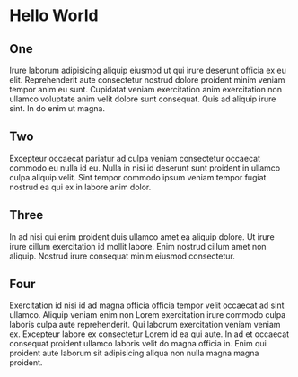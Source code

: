 # Hello World

## One

Irure laborum adipisicing aliquip eiusmod ut qui irure deserunt officia ex eu elit. Reprehenderit aute consectetur nostrud dolore proident minim veniam tempor anim eu sunt. Cupidatat veniam exercitation anim exercitation non ullamco voluptate anim velit dolore sunt consequat. Quis ad aliquip irure sint. In do enim ut magna.

## Two

Excepteur occaecat pariatur ad culpa veniam consectetur occaecat commodo eu nulla id eu. Nulla in nisi id deserunt sunt proident in ullamco culpa aliquip velit. Sint tempor commodo ipsum veniam tempor fugiat nostrud ea qui ex in labore anim dolor.

## Three

In ad nisi qui enim proident duis ullamco amet ea aliquip dolore. Ut irure irure cillum exercitation id mollit labore. Enim nostrud cillum amet non aliquip. Nostrud irure consequat minim eiusmod consectetur.

## Four

Exercitation id nisi id ad magna officia officia tempor velit occaecat ad sint ullamco. Aliquip veniam enim non Lorem exercitation irure commodo culpa laboris culpa aute reprehenderit. Qui laborum exercitation veniam veniam ex. Excepteur labore ex consectetur Lorem id ea qui aute. In ad et occaecat consequat proident ullamco laboris velit do magna officia in. Enim qui proident aute laborum sit adipisicing aliqua non nulla magna magna proident.
